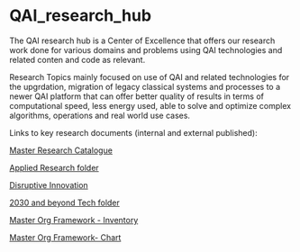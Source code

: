 # QAI_research_hub
The QAI research hub is a Center of Excellence that offers our research work done for various domains and problems using QAI technologies and related conten and code as relevant. 

Research Topics mainly focused on use of QAI and related technologies for the upgrdation, migration of legacy classical systems and processes to a newer QAI platform that can offer better quality of results in terms of computational speed, less energy used, able to solve and optimize complex algorithms, operations and real world use cases.

Links to key research documents (internal and external published):

[Master Research Catalogue](https://github.com/vijaymohire/applied_research/blob/main/MASTER%20RESEARCH%20CATALOGUE%20-%20V1.1.pdf)

[Applied Research folder](https://github.com/vijaymohire/applied_research)

[Disruptive Innovation](https://github.com/vijaymohire/disruptive_solns_using_AR/blob/main/disruptive_innovation/Disruptive%20Innovations-Ver%201.0.pdf)

[2030 and beyond Tech folder](https://github.com/vijaymohire/2030_and_beyond_tech)

[Master Org Framework - Inventory](https://github.com/vijaymohire/organization_frameworks/blob/main/Master%20Org%20Framework%20-%20Inventory.pdf)

[Master Org Framework- Chart](https://github.com/vijaymohire/organization_frameworks/blob/main/Master%20Org%20Framework-%20Chart.pdf)

